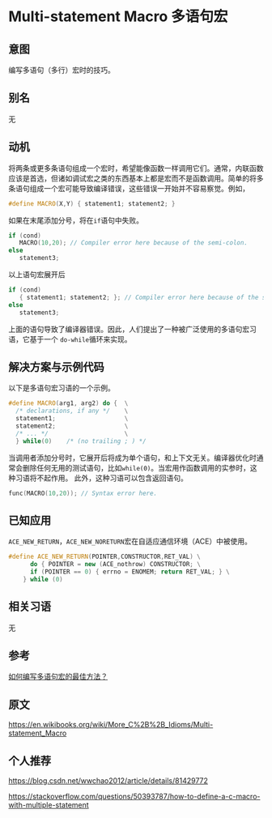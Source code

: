 # Multi-statement Macro 多语句宏

## 意图

编写多语句（多行）宏时的技巧。

## 别名

无

## 动机

将两条或更多条语句组成一个宏时，希望能像函数一样调用它们。通常，内联函数应该是首选，但诸如调试宏之类的东西基本上都是宏而不是函数调用。简单的将多条语句组成一个宏可能导致编译错误，这些错误一开始并不容易察觉。例如，

```cpp
#define MACRO(X,Y) { statement1; statement2; }
```

如果在末尾添加分号，将在``if``语句中失败。

```cpp
if (cond)
   MACRO(10,20); // Compiler error here because of the semi-colon.
else
   statement3;
```

以上语句宏展开后

```cpp
if (cond)
   { statement1; statement2; }; // Compiler error here because of the semi-colon.
else
   statement3;
```

上面的语句导致了编译器错误。因此，人们提出了一种被广泛使用的多语句宏习语，它基于一个 ``do-while``循环来实现。

## 解决方案与示例代码

以下是多语句宏习语的一个示例。

```cpp
#define MACRO(arg1, arg2) do {  \
  /* declarations, if any */    \
  statement1;                   \
  statement2;                   \
  /* ... */                     \
  } while(0)	/* (no trailing ; ) */
```

当调用者添加分号时，它展开后将成为单个语句，和上下文无关。编译器优化时通常会删除任何无用的测试语句，比如``while(0)``。当宏用作函数调用的实参时，这种习语将不起作用。 此外，这种习语可以包含返回语句。

```cpp
func(MACRO(10,20)); // Syntax error here.
```

## 已知应用

``ACE_NEW_RETURN``，``ACE_NEW_NORETURN``宏在自适应通信环境（ACE）中被使用。

```cpp
#define ACE_NEW_RETURN(POINTER,CONSTRUCTOR,RET_VAL) \
      do { POINTER = new (ACE_nothrow) CONSTRUCTOR; \
      if (POINTER == 0) { errno = ENOMEM; return RET_VAL; } \
    } while (0)
```

## 相关习语

无

## 参考

[如何编写多语句宏的最佳方法？](https://c-faq.com/cpp/multistmt.html)

## 原文

https://en.wikibooks.org/wiki/More_C%2B%2B_Idioms/Multi-statement_Macro

## 个人推荐

https://blog.csdn.net/wwchao2012/article/details/81429772

https://stackoverflow.com/questions/50393787/how-to-define-a-c-macro-with-multiple-statement